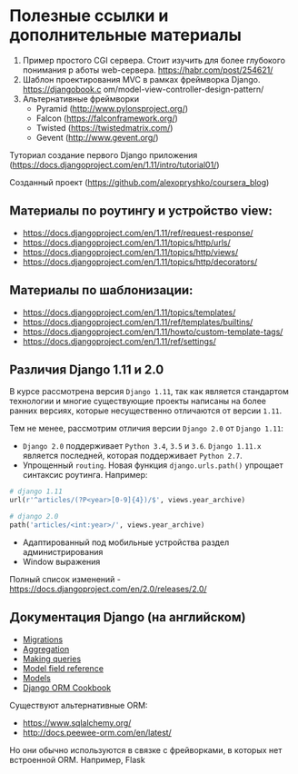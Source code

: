 # Полезные ссылки и дополнительные материалы
1. Пример простого CGI сервера. Стоит изучить для более глубокого понимания р    аботы web-сервера. https://habr.com/post/254621/
2. Шаблон проектирования MVC в рамках фреймворка Django. https://djangobook.c    om/model-view-controller-design-pattern/
3. Альтернативные фреймворки
    * Pyramid (http://www.pylonsproject.org/)
    * Falcon (https://falconframework.org/)
    * Twisted (https://twistedmatrix.com/)
    * Gevent (http://www.gevent.org/)

Туториал создание первого Django приложения (https://docs.djangoproject.com/en/1.11/intro/tutorial01/)

Созданный проект (https://github.com/alexopryshko/coursera_blog)

## Материалы по роутингу и устройство view:
- https://docs.djangoproject.com/en/1.11/ref/request-response/
- https://docs.djangoproject.com/en/1.11/topics/http/urls/
- https://docs.djangoproject.com/en/1.11/topics/http/views/
- https://docs.djangoproject.com/en/1.11/topics/http/decorators/

## Материалы по шаблонизации:
- https://docs.djangoproject.com/en/1.11/topics/templates/
- https://docs.djangoproject.com/en/1.11/ref/templates/builtins/
- https://docs.djangoproject.com/en/1.11/howto/custom-template-tags/
- https://docs.djangoproject.com/en/1.11/ref/settings/

## Различия Django 1.11 и 2.0
В курсе рассмотрена версия `Django 1.11`, так как является стандартом технологии и многие существующие проекты написаны на более ранних версиях, которые несущественно отличаются от версии `1.11`.

Тем не менее, рассмотрим отличия версии `Django 2.0` от `Django 1.11`:

- `Django 2.0` поддерживает `Python 3.4`, `3.5` и `3.6`. `Django 1.11.x` является последней, которая поддерживает `Python 2.7`.
- Упрощенный `routing`. Новая функция `django.urls.path()` упрощает синтаксис роутинга. Например:

```python
# django 1.11
url(r'^articles/(?P<year>[0-9]{4})/$', views.year_archive)

# django 2.0
path('articles/<int:year>/', views.year_archive)
```

- Адаптированный под мобильные устройства раздел администрирования
- Window выражения

Полный список изменений - https://docs.djangoproject.com/en/2.0/releases/2.0/

## Документация Django (на английском)

- [Migrations](https://docs.djangoproject.com/en/1.11/topics/migrations/)
- [Aggregation](https://docs.djangoproject.com/en/1.11/topics/db/aggregation/)
- [Making queries](https://docs.djangoproject.com/en/1.11/topics/db/queries/)
- [Model field reference](https://docs.djangoproject.com/en/1.11/ref/models/fields/)
- [Models](https://docs.djangoproject.com/en/1.11/topics/db/models/)
- [Django ORM Cookbook](https://books.agiliq.com/projects/django-orm-cookbook/en/latest/index.html)

Существуют альтернативные ORM:

* https://www.sqlalchemy.org/
* http://docs.peewee-orm.com/en/latest/

Но они обычно используются в связке с фрейворками, в которых нет встроенной ORM. Например, Flask